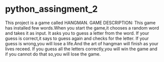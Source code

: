 # python_assingment_2
This project is a game called HANGMAN. GAME DESCRIPTION:
This game has installed few words.When you start the game,it chooses a random word and takes it as input. It asks you to guess a letter from the word.
If your guess is correct,it says to guess again and checks for the letter.
If your guess is wrong,you will lose a life.And the art of hangman will finish as your lives receed.
If you guess all the letters correctly,you will win the game and if you cannot do that so,you will lose the game.

